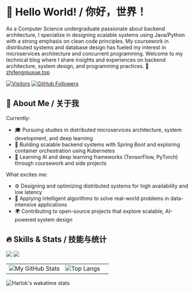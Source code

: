 # 👋 Hello World! / 你好，世界！

As a Computer Science undergraduate passionate about backend architecture, I specialize in designing scalable systems using Java/Python with a strong emphasis on clean code principles. My coursework in distributed systems and database design has fueled my interest in microservices architecture and concurrent programming. Welcome to my technical blog where I share insights and experiences on backend architecture, system design, and programming practices.
🔗 [zhifengmuxue.top](https://zhifengmuxue.top)

[![Visitors](https://api.visitorbadge.io/api/visitors?path=https://github.com/zhifengmuxue&label=PROFILE%20VIEWS&countColor=%23263759)](https://visitorbadge.io/status?path=https://github.com/zhifengmuxue)
[![GitHub Followers](https://img.shields.io/github/followers/zhifengmuxue?logo=github&style=social)](https://github.com/zhifengmuxue)




## 🚀 About Me / 关于我
Currently:
- 🎓 Pursuing studies in distributed microservices architecture, system development, and deep learning
- 🔧 Building scalable backend systems with Spring Boot and exploring container orchestration using Kubernetes
- 🧠 Learning AI and deep learning frameworks (TensorFlow, PyTorch) through coursework and side projects

What excites me:
- ⚙️ Designing and optimizing distributed systems for high availability and low latency
- 🧩 Applying intelligent algorithms to solve real-world problems in data-intensive applications
- 🌍 Contributing to open-source projects that explore scalable, AI-powered system design



## 🔥 Skills & Stats / 技能与统计


![](https://skillicons.dev/icons?i=java,rust,python,spring,docker,kubernetes,redis,postgres,nginx)
![](https://skillicons.dev/icons?i=ts,react,vue,git,github,linux)


<table>
  <tr>
    <td width="55%">
      <img src="https://github-readme-stats.vercel.app/api?username=zhifengmuxue&show_icons=true&theme=radical&hide=issues&count_private=true&include_all_commits=true" alt="My GitHub Stats" />
    </td>
    <td width="45%">
      <img src="https://github-readme-stats.vercel.app/api/top-langs/?username=zhifengmuxue&layout=compact&theme=radical&hide=html,css" alt="Top Langs" />
    </td>
  </tr>
</table>

![Harlok's wakatime stats](https://github-readme-stats.vercel.app/api/wakatime?username=zfmx)



